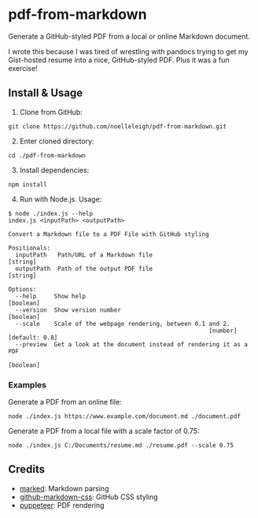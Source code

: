 # pdf-from-markdown
Generate a GitHub-styled PDF from a local or online Markdown document.

I wrote this because I was tired of wrestling with pandocs trying to get my Gist-hosted resume into a nice, GitHub-styled PDF. Plus it was a fun exercise!

## Install & Usage
1. Clone from GitHub:
```
git clone https://github.com/noelleleigh/pdf-from-markdown.git
```
2. Enter cloned directory:
```
cd ./pdf-from-markdown
```
3. Install dependencies:
```
npm install
```
4. Run with Node.js. Usage:
```
$ node ./index.js --help
index.js <inputPath> <outputPath>

Convert a Markdown file to a PDF File with GitHub styling

Positionals:
  inputPath   Path/URL of a Markdown file                               [string]
  outputPath  Path of the output PDF file                               [string]

Options:
  --help     Show help                                                 [boolean]
  --version  Show version number                                       [boolean]
  --scale    Scale of the webpage rendering, between 0.1 and 2.
                                                         [number] [default: 0.8]
  --preview  Get a look at the document instead of rendering it as a PDF
                                                                       [boolean]
```

### Examples

Generate a PDF from an online file:
```
node ./index.js https://www.example.com/document.md ./document.pdf
```

Generate a PDF from a local file with a scale factor of 0.75:
```
node ./index.js C:/Documents/resume.md ./resume.pdf --scale 0.75
```

## Credits

- [marked](https://github.com/markedjs/marked): Markdown parsing
- [github-markdown-css](https://github.com/sindresorhus/github-markdown-css): GitHub CSS styling
- [puppeteer](https://github.com/GoogleChrome/puppeteer): PDF rendering
